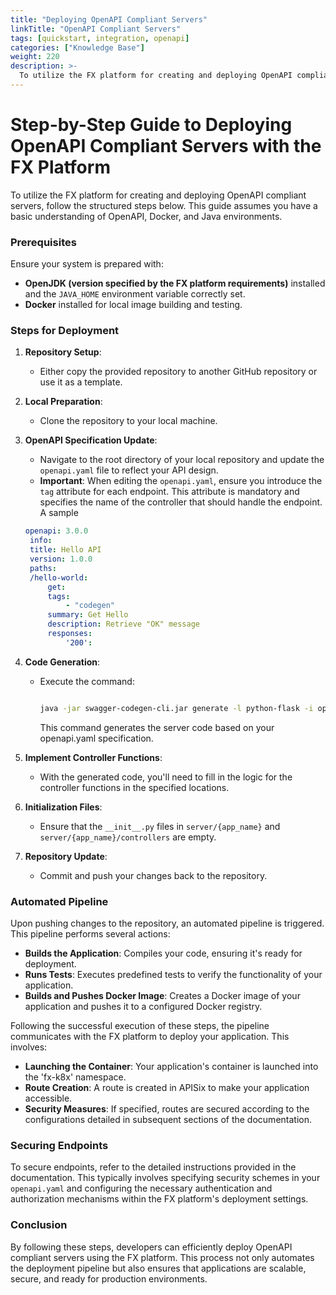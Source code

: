 ```yaml
---
title: "Deploying OpenAPI Compliant Servers"
linkTitle: "OpenAPI Compliant Servers"
tags: [quickstart, integration, openapi]
categories: ["Knowledge Base"]
weight: 220
description: >-
  To utilize the FX platform for creating and deploying OpenAPI compliant servers, follow the structured steps below.
---
```


# Step-by-Step Guide to Deploying OpenAPI Compliant Servers with the FX Platform

To utilize the FX platform for creating and deploying OpenAPI compliant servers, follow the structured steps below. This guide assumes you have a basic understanding of OpenAPI, Docker, and Java environments.

### Prerequisites

Ensure your system is prepared with:

- **OpenJDK (version specified by the FX platform requirements)** installed and the `JAVA_HOME` environment variable correctly set.
- **Docker** installed for local image building and testing.

### Steps for Deployment

1. **Repository Setup**:

   - Either copy the provided repository to another GitHub repository or use it as a template.

2. **Local Preparation**:

   - Clone the repository to your local machine.

3. **OpenAPI Specification Update**:

   - Navigate to the root directory of your local repository and update the `openapi.yaml` file to reflect your API design.
   - **Important**: When editing the `openapi.yaml`, ensure you introduce the `tag` attribute for each endpoint. This attribute is mandatory and specifies the name of the controller that should handle the endpoint. A sample

   ```yaml
   openapi: 3.0.0
    info:
    title: Hello API
    version: 1.0.0
    paths:
    /hello-world:
        get:
        tags:
            - "codegen"
        summary: Get Hello
        description: Retrieve "OK" message
        responses:
            '200':
    ```


4. **Code Generation**:

   - Execute the command:

     ```bash
     
     java -jar swagger-codegen-cli.jar generate -l python-flask -i openapi.yaml -o server -c server/sg_config.json
     ```

     This command generates the server code based on your openapi.yaml specification.


5. **Implement Controller Functions**:

   - With the generated code, you'll need to fill in the logic for the controller functions in the specified locations.

6. **Initialization Files**:

   - Ensure that the `__init__.py` files in `server/{app_name}` and `server/{app_name}/controllers` are empty.

7. **Repository Update**:

   - Commit and push your changes back to the repository.

### Automated Pipeline

Upon pushing changes to the repository, an automated pipeline is triggered. This pipeline performs several actions:

- **Builds the Application**: Compiles your code, ensuring it's ready for deployment.
- **Runs Tests**: Executes predefined tests to verify the functionality of your application.
- **Builds and Pushes Docker Image**: Creates a Docker image of your application and pushes it to a configured Docker registry.

Following the successful execution of these steps, the pipeline communicates with the FX platform to deploy your application. This involves:

- **Launching the Container**: Your application's container is launched into the 'fx-k8x' namespace.
- **Route Creation**: A route is created in APISix to make your application accessible.
- **Security Measures**: If specified, routes are secured according to the configurations detailed in subsequent sections of the documentation.

### Securing Endpoints

To secure endpoints, refer to the detailed instructions provided in the documentation. This typically involves specifying security schemes in your `openapi.yaml` and configuring the necessary authentication and authorization mechanisms within the FX platform's deployment settings.

### Conclusion

By following these steps, developers can efficiently deploy OpenAPI compliant servers using the FX platform. This process not only automates the deployment pipeline but also ensures that applications are scalable, secure, and ready for production environments.